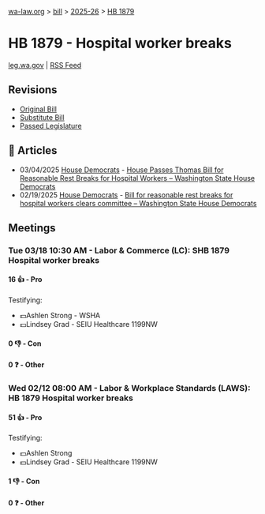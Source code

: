 [wa-law.org](/) > [bill](/bill/) > [2025-26](/bill/2025-26/) > [HB 1879](/bill/2025-26/hb/1879/)

# HB 1879 - Hospital worker breaks
[leg.wa.gov](https://app.leg.wa.gov/billsummary?BillNumber=1879&Year=2025&Initiative=false) | [RSS Feed](./rss.xml)

## Revisions
* [Original Bill](1/)
* [Substitute Bill](S/)
* [Passed Legislature](S.PL/)

## 📰 Articles
* 03/04/2025 [House Democrats](/org/house_democrats/) - [House Passes Thomas Bill for Reasonable Rest Breaks for Hospital Workers – Washington State House Democrats](https://housedemocrats.wa.gov/blog/2025/03/04/house-passes-thomas-bill-for-reasonable-rest-breaks-for-hospital-workers/#:~:text=House%20Bill%201879)
* 02/19/2025 [House Democrats](/org/house_democrats/) - [Bill for reasonable rest breaks for hospital workers clears committee – Washington State House Democrats](https://housedemocrats.wa.gov/blog/2025/02/19/bill-for-reasonable-rest-breaks-for-hospital-workers-clears-committee/#:~:text=House%20Bill%201879)

## Meetings
### Tue 03/18 10:30 AM - Labor & Commerce (LC): SHB 1879 Hospital worker breaks
#### 16 👍 - Pro
Testifying:
* 💵Ashlen Strong - WSHA
* 💵Lindsey Grad - SEIU Healthcare 1199NW

#### 0 👎 - Con

#### 0 ❓ - Other

### Wed 02/12 08:00 AM - Labor & Workplace Standards (LAWS): HB 1879 Hospital worker breaks
#### 51 👍 - Pro
Testifying:
* 💵Ashlen Strong
* 💵Lindsey Grad - SEIU Healthcare 1199NW

#### 1 👎 - Con

#### 0 ❓ - Other
